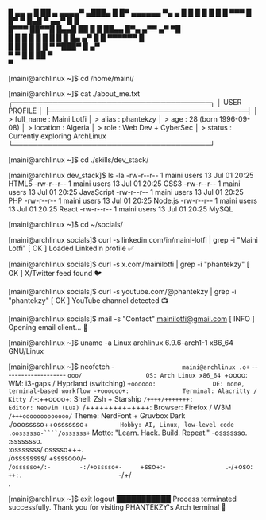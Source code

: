 █ ▄▄   ▄  █ ██      ▄     ▄▄▄▄▀ ▄███▄   █  █▀ ▄▄▄▄▄▄ ▀▄    ▄ 
█   █ █   █ █ █      █ ▀▀▀ █    █▀   ▀  █▄█  ▀   ▄▄▀   █  █  
█▀▀▀  ██▀▀█ █▄▄█ ██   █    █    ██▄▄    █▀▄   ▄▀▀   ▄▀  ▀█   
█     █   █ █  █ █ █  █   █     █▄   ▄▀ █  █  ▀▀▀▀▀▀    █    
 █       █     █ █  █ █  ▀      ▀███▀     █           ▄▀     
  ▀     ▀     █  █   ██                  ▀                   
             ▀                                               

             
[maini@archlinux ~]$ cd /home/maini/

[maini@archlinux ~]$ cat ./about_me.txt
┌────────────────────────────────────────┐
│           USER PROFILE                │
├────────────────────────────────────────┤
│ > full_name     : Maini Lotfi 
│ > alias         : phantekzy
│ > age           : 28 (born 1996-09-08)
│ > location      : Algeria
│ > role          : Web Dev + CyberSec 
│ > status        : Currently exploring ArchLinux
└────────────────────────────────────────┘

[maini@archlinux ~]$ cd ./skills/dev_stack/

[maini@archlinux dev_stack]$ ls -la
-rw-r--r-- 1 maini users   13 Jul 01 20:25 HTML5
-rw-r--r-- 1 maini users   13 Jul 01 20:25 CSS3
-rw-r--r-- 1 maini users   13 Jul 01 20:25 JavaScript
-rw-r--r-- 1 maini users   13 Jul 01 20:25 PHP
-rw-r--r-- 1 maini users   13 Jul 01 20:25 Node.js
-rw-r--r-- 1 maini users   13 Jul 01 20:25 React
-rw-r--r-- 1 maini users   13 Jul 01 20:25 MySQL

[maini@archlinux ~]$ cd ~/socials/

[maini@archlinux socials]$ curl -s linkedin.com/in/maini-lotfi | grep -i "Maini Lotfi"
[ OK ] Loaded LinkedIn profile ✅

[maini@archlinux socials]$ curl -s x.com/mainilotfi | grep -i "phantekzy"
[ OK ] X/Twitter feed found 🐦

[maini@archlinux socials]$ curl -s youtube.com/@phantekzy | grep -i "phantekzy"
[ OK ] YouTube channel detected 📺

[maini@archlinux socials]$ mail -s "Contact" mainilotfi@gmail.com
[ INFO ] Opening email client... 📧

[maini@archlinux ~]$ uname -a
Linux archlinux 6.9.6-arch1-1 x86_64 GNU/Linux

[maini@archlinux ~]$ neofetch
                   -`                   maini@archlinux
                  .o+`                  --------------------
                 `ooo/                  OS: Arch Linux x86_64
                `+oooo:                 WM: i3-gaps / Hyprland (switching)
               `+oooooo:                DE: none, terminal-based workflow
               -+oooooo+:               Terminal: Alacritty / Kitty
             `/:-:++oooo+:              Shell: Zsh + Starship
            `/++++/+++++++:             Editor: Neovim (Lua)
           `/++++++++++++++:            Browser: Firefox / W3M
          `/+++ooooooooooooo/`          Theme: NerdFont + Gruvbox Dark
         ./ooosssso++osssssso+`         Hobby: AI, Linux, low-level code
        .oossssso-````/ossssss+`        Motto: "Learn. Hack. Build. Repeat."
       -osssssso.      :ssssssso.       
      :osssssss/        osssso+++.      
     /ossssssss/        +ssssooo/-      
   `/ossssso+/:-        -:/+osssso+-    
  `+sso+:-`                 `.-/+oso:    
 `++:.                           `-/+/   
 .`                                 `

[maini@archlinux ~]$ exit
logout
███████████ Process terminated successfully.
Thank you for visiting PHANTEKZY's Arch terminal 🐧

